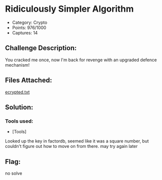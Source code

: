 # Ridiculously Simpler Algorithm 

- Category: Crypto
- Points: 976/1000 
- Captures: 14

## Challenge Description:
You cracked me once, now I'm back for revenge with an upgraded defence mechanism!

## Files Attached:
[ecrypted.txt](encrypted.txt)

## Solution:

### Tools used:
- [Tools]

Looked up the key in factordb, seemed like it was a square number, but couldn't figure out how to move on from there. may try again later

## Flag:
no solve